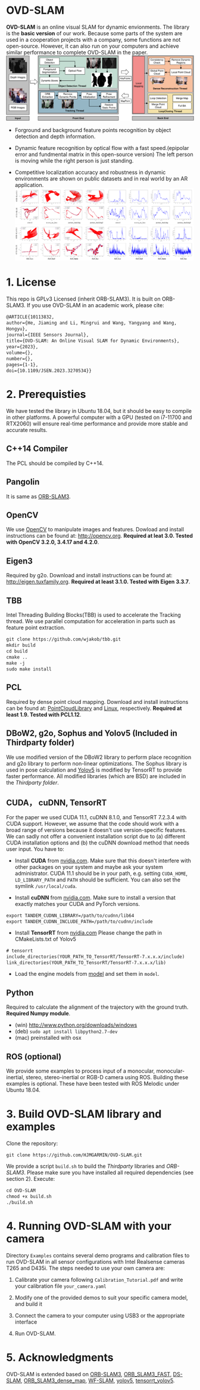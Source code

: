 # OVD-SLAM
**OVD-SLAM** is an online visual SLAM for dynamic envionments. The library is the **basic version** of our work. Because some parts of the system are used in a cooperation projects with a company,  some functions are not open-source. However, it can also run on your computers and achieve similar performance to complete OVD-SLAM in the paper.
![ovd-slam](./doc/framework.png)
+ Forground and background feature points recognition by object detection and depth information.

+ Dynamic feature recognition by optical flow with a fast speed.(epipolar error and fundmental matrix in this open-source version) The left person is moving while the right person is just standing.

+ Competitive localization accuracy and robustness in dynamic environments are shown on public datasets and in real world by an AR application.
  ![pic3-4](./doc/pic3.png)
  ![pic3-4](./doc/pic4.png)

# 1. License
This repo is GPLv3 Licensed (inherit ORB-SLAM3). It is built on ORB-SLAM3.
If you use OVD-SLAM in an academic work, please cite:
```
@ARTICLE{10113832,
author={He, Jiaming and Li, Mingrui and Wang, Yangyang and Wang, Hongyu},
journal={IEEE Sensors Journal},
title={OVD-SLAM: An Online Visual SLAM for Dynamic Environments},
year={2023},
volume={},
number={},
pages={1-1},
doi={10.1109/JSEN.2023.3270534}}
```
# 2. Prerequisties
We have tested the library in Ubuntu 18.04, but it should be easy to compile in other platforms.
A powerful computer with a GPU (tested on i7-11700 and RTX2060) will ensure real-time performance and provide more stable and accurate results.

## C++14 Compiler
The PCL should be compiled by C++14.

## Pangolin
It is same as [ORB-SLAM3](https://github.com/UZ-SLAMLab/ORB_SLAM3).

## OpenCV
We use [OpenCV](http://opencv.org) to manipulate images and features. Dowload and install instructions can be found at: http://opencv.org. **Required at leat 3.0. Tested with OpenCV 3.2.0, 3.4.17 and 4.2.0**.

## Eigen3
Required by g2o. Download and install instructions can be found at: http://eigen.tuxfamily.org. **Required at least 3.1.0. Tested with Eigen 3.3.7**.

## TBB
Intel Threading Building Blocks(TBB) is used to accelerate the Tracking thread. We use parallel computation for acceleration in parts such as feature point extraction.
```
git clone https://github.com/wjakob/tbb.git
mkdir build
cd build
cmake ..
make -j
sudo make install
```
## PCL
Required by dense point cloud mapping. Download and install instructions can be found at:
[PointCloudLibrary](https://github.com/PointCloudLibrary/pcl) and [Linux](https://pcl.readthedocs.io/projects/tutorials/en/latest/compiling_pcl_posix.html), respectively. **Required at least 1.9. Tested with PCL1.12**.

## DBoW2, g2o, Sophus and Yolov5 (Included in Thirdparty folder)
We use modified version of the DBoW2 library to perform place recognition and g2o library
to perform non-linear optimizations. The Sophus library is used in pose calculation and [Yolov5](https://github.com/jianhengLiu/yolo_ros/tree/tensorrt) is modified 
by TensorRT to provide faster performance. All modified libraries (which are BSD) are included in the *Thirdparty folder*.

## CUDA， cuDNN, TensorRT
For the paper we used CUDA 11.1, cuDNN 8.1.0, and TensorRT 7.2.3.4 with CUDA support. However,
we assume that the code should work with a broad range of versions because it doesn't use version-specific features.
We can sadly not offer a convenient installation script due to (a) different CUDA installation options and (b) the cuDNN download method that needs user input. You have to:
+ Install **CUDA** from [nvidia.com](https://docs.nvidia.com/cuda/cuda-installation-guide-linux/index.html). Make sure that this doesn't interfere with other packages on your system and maybe ask your system administrator. CUDA 11.1 should be in your path, e.g. setting `CUDA_HOME`, `LD_LIBRARY_PATH` and `PATH` should be sufficient. You can also set the symlink `/usr/local/cuda`.

+ Install **cuDNN** from [nvidia.com](https://docs.nvidia.com/deeplearning/cudnn/install-guide/index.html). Make sure to install a version that exactly matches your CUDA and PyTorch versions.
```
export TANDEM_CUDNN_LIBRARY=/path/to/cudnn/lib64
export TANDEM_CUDNN_INCLUDE_PATH=/path/to/cudnn/include
```
+ Install **TensorRT** from [nvidia.com](https://developer.nvidia.com/nvidia-tensorrt-7x-download)
Please change the path in CMakeLists.txt of Yolov5
```
# tensorrt
include_directories(YOUR_PATH_TO_TensorRT/TensorRT-7.x.x.x/include)
link_directories(YOUR_PATH_TO_TensorRT/TensorRT-7.x.x.x/lib)
```
+ Load the engine models from [model](https://drive.google.com/drive/folders/1w5m_tAVRaoQf0NY2m1ajX4lSkqxv8Put?usp=share_link) and set them in `model`.

## Python
Required to calculate the alignment of the trajectory with the ground truth. **Required Numpy module**.

* (win) http://www.python.org/downloads/windows
* (deb) `sudo apt install libpython2.7-dev`
* (mac) preinstalled with osx

## ROS (optional)
We provide some examples to process input of a monocular, monocular-inertial, stereo, stereo-inertial or RGB-D camera using ROS. Building these examples is optional. These have been tested with ROS Melodic under Ubuntu 18.04.

# 3. Build OVD-SLAM library and examples
Clone the repository:
```
git clone https://github.com/HJMGARMIN/OVD-SLAM.git
```

We provide a script `build.sh` to build the *Thirdparty* libraries and *ORB-SLAM3*. Please make sure you have installed all required dependencies (see section 2). Execute:
```
cd OVD-SLAM
chmod +x build.sh
./build.sh
```

# 4. Running OVD-SLAM with your camera

Directory `Examples` contains several demo programs and calibration files to run OVD-SLAM in all sensor configurations with Intel Realsense cameras T265 and D435i. The steps needed to use your own camera are: 

1. Calibrate your camera following `Calibration_Tutorial.pdf` and write your calibration file `your_camera.yaml`

2. Modify one of the provided demos to suit your specific camera model, and build it

3. Connect the camera to your computer using USB3 or the appropriate interface

4. Run OVD-SLAM.

# 5. Acknowledgments
OVD-SLAM is extended based on [ORB-SLAM3](https://github.com/UZ-SLAMLab/ORB_SLAM3), [ORB_SLAM3_FAST](https://github.com/hellovuong/ORB_SLAM3_FAST), [DS-SLAM](https://github.com/ivipsourcecode/DS-SLAM), [ORB_SLAM3_dense_map](https://github.com/electech6/ORB_SLAM3_detailed_comments/tree/dense_map_new), [WF-SLAM](https://github.com/NancyHu3245/WF-SLAM), [yolov5](https://github.com/ultralytics/yolov5), [tensorrt_yolov5](https://github.com/wang-xinyu/tensorrtx/tree/master/yolov5).
